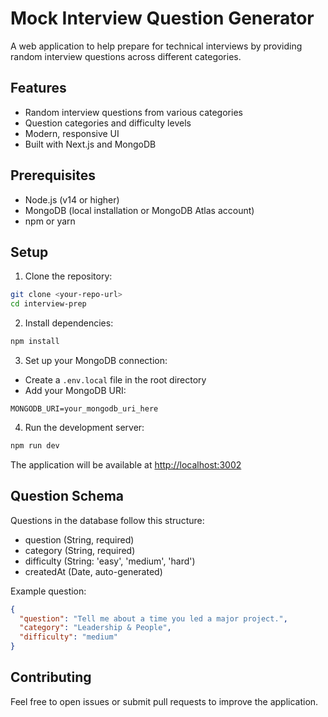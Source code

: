 # Mock Interview Question Generator

A web application to help prepare for technical interviews by providing random interview questions across different categories.

## Features

- Random interview questions from various categories
- Question categories and difficulty levels
- Modern, responsive UI
- Built with Next.js and MongoDB

## Prerequisites

- Node.js (v14 or higher)
- MongoDB (local installation or MongoDB Atlas account)
- npm or yarn

## Setup

1. Clone the repository:
```bash
git clone <your-repo-url>
cd interview-prep
```

2. Install dependencies:
```bash
npm install
```

3. Set up your MongoDB connection:
- Create a `.env.local` file in the root directory
- Add your MongoDB URI:
```
MONGODB_URI=your_mongodb_uri_here
```

4. Run the development server:
```bash
npm run dev
```

The application will be available at [http://localhost:3002](http://localhost:3002)

## Question Schema

Questions in the database follow this structure:

- question (String, required)
- category (String, required)
- difficulty (String: 'easy', 'medium', 'hard')
- createdAt (Date, auto-generated)

Example question:
```json
{
  "question": "Tell me about a time you led a major project.",
  "category": "Leadership & People",
  "difficulty": "medium"
}
```

## Contributing

Feel free to open issues or submit pull requests to improve the application. 